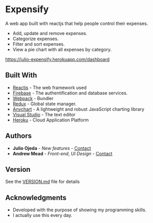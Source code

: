 # Expensify
A web app built with reactjs that help people control their expenses.
* Add, update and remove expenses.
* Categorize expenses.
* Filter and sort expenses.
* View a pie chart with all expenses by category.

https://julio-expensify.herokuapp.com/dashboard

## Built With

* [Reactjs](https://reactjs.org/) - The web framework used
* [Firebase](https://firebase.google.com/) - The authentification and database services.
* [Webpack](https://webpack.js.org/) - Bundler 
* [Redux](https://redux.js.org/) - Global state manager.
* [Anychart](https://www.anychart.com/) - A lightweight and robust JavaScript charting library 
* [Visual Studio](https://code.visualstudio.com/) - The text editor
* [Heroku](https://www.heroku.com/) - Cloud Application Platform


## Authors

* **Julio Ojeda** - *New features* - [Contact](https://www.linkedin.com/in/julio-ojeda-9640a9113/)
* **Andrew Mead** - *Front-end*, *UI Design* - [Contact](https://mead.io/)

## Version

See the [VERSION.md](VERSION.md) file for details

## Acknowledgments

* Developed with the purpose of showing my programming skills.
* I actually use this every day. 